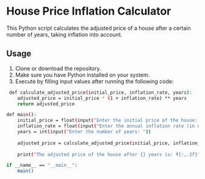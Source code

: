 # House Price Inflation Calculator

This Python script calculates the adjusted price of a house after a certain number of years, taking inflation into account.

## Usage

1. Clone or download the repository.
2. Make sure you have Python installed on your system.
3. Execute by filling input values after running the following code:

```bash
 def calculate_adjusted_price(initial_price, inflation_rate, years):
    adjusted_price = initial_price * (1 + inflation_rate) ** years
    return adjusted_price

def main():
    initial_price = float(input("Enter the initial price of the house: ₹   "))
    inflation_rate = float(input("Enter the annual inflation rate (in decimal): "))
    years = int(input("Enter the number of years: "))
    
    adjusted_price = calculate_adjusted_price(initial_price, inflation_rate, years)
    
    print("The adjusted price of the house after {} years is: ₹{:,.2f}".format(years, adjusted_price))

if __name__ == "__main__":
    main()
